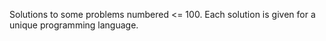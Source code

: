 Solutions to some problems numbered <= 100. Each solution is given for a unique programming language.
